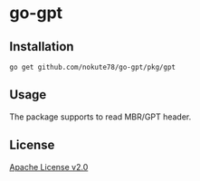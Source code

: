 # go-gpt

## Installation

```
go get github.com/nokute78/go-gpt/pkg/gpt
```

## Usage

The package supports to read MBR/GPT header.

## License

[Apache License v2.0](https://www.apache.org/licenses/LICENSE-2.0)
